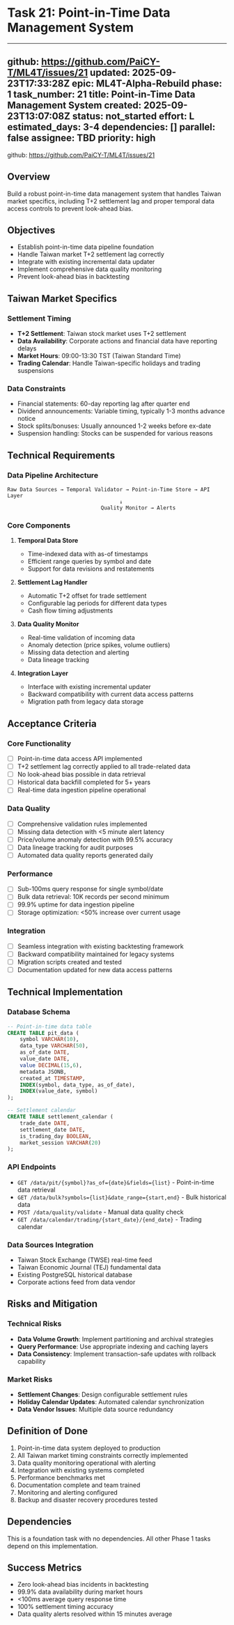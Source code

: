 # Task 21: Point-in-Time Data Management System

---
github: https://github.com/PaiCY-T/ML4T/issues/21
updated: 2025-09-23T17:33:28Z
epic: ML4T-Alpha-Rebuild
phase: 1
task_number: 21
title: Point-in-Time Data Management System
created: 2025-09-23T13:07:08Z
status: not_started
effort: L
estimated_days: 3-4
dependencies: []
parallel: false
assignee: TBD
priority: high
---
github: https://github.com/PaiCY-T/ML4T/issues/21

## Overview

Build a robust point-in-time data management system that handles Taiwan market specifics, including T+2 settlement lag and proper temporal data access controls to prevent look-ahead bias.

## Objectives

- Establish point-in-time data pipeline foundation
- Handle Taiwan market T+2 settlement lag correctly
- Integrate with existing incremental data updater
- Implement comprehensive data quality monitoring
- Prevent look-ahead bias in backtesting

## Taiwan Market Specifics

### Settlement Timing
- **T+2 Settlement**: Taiwan stock market uses T+2 settlement
- **Data Availability**: Corporate actions and financial data have reporting delays
- **Market Hours**: 09:00-13:30 TST (Taiwan Standard Time)
- **Trading Calendar**: Handle Taiwan-specific holidays and trading suspensions

### Data Constraints
- Financial statements: 60-day reporting lag after quarter end
- Dividend announcements: Variable timing, typically 1-3 months advance notice
- Stock splits/bonuses: Usually announced 1-2 weeks before ex-date
- Suspension handling: Stocks can be suspended for various reasons

## Technical Requirements

### Data Pipeline Architecture
```
Raw Data Sources → Temporal Validator → Point-in-Time Store → API Layer
                                    ↓
                              Quality Monitor → Alerts
```

### Core Components
1. **Temporal Data Store**
   - Time-indexed data with as-of timestamps
   - Efficient range queries by symbol and date
   - Support for data revisions and restatements

2. **Settlement Lag Handler**
   - Automatic T+2 offset for trade settlement
   - Configurable lag periods for different data types
   - Cash flow timing adjustments

3. **Data Quality Monitor**
   - Real-time validation of incoming data
   - Anomaly detection (price spikes, volume outliers)
   - Missing data detection and alerting
   - Data lineage tracking

4. **Integration Layer**
   - Interface with existing incremental updater
   - Backward compatibility with current data access patterns
   - Migration path from legacy data storage

## Acceptance Criteria

### Core Functionality
- [ ] Point-in-time data access API implemented
- [ ] T+2 settlement lag correctly applied to all trade-related data
- [ ] No look-ahead bias possible in data retrieval
- [ ] Historical data backfill completed for 5+ years
- [ ] Real-time data ingestion pipeline operational

### Data Quality
- [ ] Comprehensive validation rules implemented
- [ ] Missing data detection with <5 minute alert latency
- [ ] Price/volume anomaly detection with 99.5% accuracy
- [ ] Data lineage tracking for audit purposes
- [ ] Automated data quality reports generated daily

### Performance
- [ ] Sub-100ms query response for single symbol/date
- [ ] Bulk data retrieval: 10K records per second minimum
- [ ] 99.9% uptime for data ingestion pipeline
- [ ] Storage optimization: <50% increase over current usage

### Integration
- [ ] Seamless integration with existing backtesting framework
- [ ] Backward compatibility maintained for legacy systems
- [ ] Migration scripts created and tested
- [ ] Documentation updated for new data access patterns

## Technical Implementation

### Database Schema
```sql
-- Point-in-time data table
CREATE TABLE pit_data (
    symbol VARCHAR(10),
    data_type VARCHAR(50),
    as_of_date DATE,
    value_date DATE,
    value DECIMAL(15,6),
    metadata JSONB,
    created_at TIMESTAMP,
    INDEX(symbol, data_type, as_of_date),
    INDEX(value_date, symbol)
);

-- Settlement calendar
CREATE TABLE settlement_calendar (
    trade_date DATE,
    settlement_date DATE,
    is_trading_day BOOLEAN,
    market_session VARCHAR(20)
);
```

### API Endpoints
- `GET /data/pit/{symbol}?as_of={date}&fields={list}` - Point-in-time data retrieval
- `GET /data/bulk?symbols={list}&date_range={start,end}` - Bulk historical data
- `POST /data/quality/validate` - Manual data quality check
- `GET /data/calendar/trading/{start_date}/{end_date}` - Trading calendar

### Data Sources Integration
- Taiwan Stock Exchange (TWSE) real-time feed
- Taiwan Economic Journal (TEJ) fundamental data
- Existing PostgreSQL historical database
- Corporate actions feed from data vendor

## Risks and Mitigation

### Technical Risks
- **Data Volume Growth**: Implement partitioning and archival strategies
- **Query Performance**: Use appropriate indexing and caching layers
- **Data Consistency**: Implement transaction-safe updates with rollback capability

### Market Risks
- **Settlement Changes**: Design configurable settlement rules
- **Holiday Calendar Updates**: Automated calendar synchronization
- **Data Vendor Issues**: Multiple data source redundancy

## Definition of Done

1. Point-in-time data system deployed to production
2. All Taiwan market timing constraints correctly implemented
3. Data quality monitoring operational with alerting
4. Integration with existing systems completed
5. Performance benchmarks met
6. Documentation complete and team trained
7. Monitoring and alerting configured
8. Backup and disaster recovery procedures tested

## Dependencies

This is a foundation task with no dependencies. All other Phase 1 tasks depend on this implementation.

## Success Metrics

- Zero look-ahead bias incidents in backtesting
- 99.9% data availability during market hours
- <100ms average query response time
- 100% settlement timing accuracy
- Data quality alerts resolved within 15 minutes average